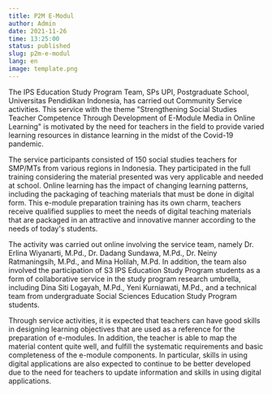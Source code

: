```yaml
---
title: P2M E-Modul
author: Admin
date: 2021-11-26
time: 13:25:00
status: published
slug: p2m-e-modul
lang: en
image: template.png
---
```


The IPS Education Study Program Team, SPs UPI, Postgraduate School, Universitas Pendidikan Indonesia, has carried out Community Service activities. This service with the theme "Strengthening Social Studies Teacher Competence Through Development of E-Module Media in Online Learning" is motivated by the need for teachers in the field to provide varied learning resources in distance learning in the midst of the Covid-19 pandemic.

The service participants consisted of 150 social studies teachers for SMP/MTs from various regions in Indonesia. They participated in the full training considering the material presented was very applicable and needed at school. Online learning has the impact of changing learning patterns, including the packaging of teaching materials that must be done in digital form. This e-module preparation training has its own charm, teachers receive qualified supplies to meet the needs of digital teaching materials that are packaged in an attractive and innovative manner according to the needs of today's students.

The activity was carried out online involving the service team, namely Dr. Erlina Wiyanarti, M.Pd., Dr. Dadang Sundawa, M.Pd., Dr. Neiny Ratmaningsih, M.Pd., and Mina Holilah, M.Pd. In addition, the team also involved the participation of S3 IPS Education Study Program students as a form of collaborative service in the study program research umbrella, including Dina Siti Logayah, M.Pd., Yeni Kurniawati, M.Pd., and a technical team from undergraduate Social Sciences Education Study Program students.

Through service activities, it is expected that teachers can have good skills in designing learning objectives that are used as a reference for the preparation of e-modules. In addition, the teacher is able to map the material content quite well, and fulfill the systematic requirements and basic completeness of the e-module components. In particular, skills in using digital applications are also expected to continue to be better developed due to the need for teachers to update information and skills in using digital applications.